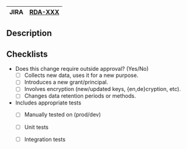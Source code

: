 
| JIRA |  [RDA-XXX](https://onduollc.atlassian.net/browse/RDA-XXX) |
| ---- | ---- |

## Description


## Checklists
- Does this change require outside approval? (Yes/No)
  - [ ] Collects new data, uses it for a new purpose.
  - [ ] Introduces a new grant/principal.
  - [ ] Involves encryption (new/updated keys, {en,de}cryption, etc).
  - [ ] Changes data retention periods or methods.

- Includes appropriate tests
  - [ ] Manually tested on (prod/dev)
  - [ ] Unit tests
  - [ ] Integration tests
 